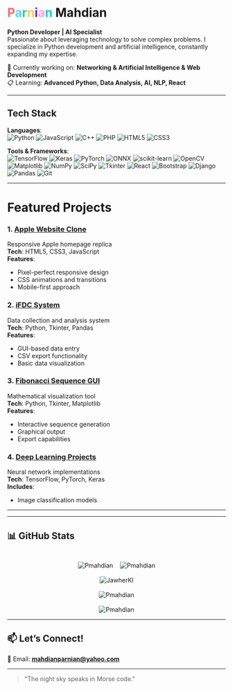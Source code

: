 

# <span style="color:#ff6b6b">P</span><span style="color:#48dbfb">a</span><span style="color:#1dd1a1">r</span><span style="color:#feca57">n</span><span style="color:#5f27cd">i</span><span style="color:#ff9ff3">a</span><span style="color:#00d2d3">n</span> Mahdian
**Python Developer | AI Specialist**  
Passionate about leveraging technology to solve complex problems. I specialize in Python development and artificial intelligence, constantly expanding my expertise.


 🔬 Currently working on: **Networking & Artificial Intelligence & Web Development**  
 📋 Learning: **Advanced Python, Data Analysis, AI, NLP, React**  

---

##  Tech Stack  
**Languages**:  
![Python](https://img.shields.io/badge/Python-3776AB?style=for-the-badge&logo=python&logoColor=white)
![JavaScript](https://img.shields.io/badge/JavaScript-F7DF1E?style=for-the-badge&logo=javascript&logoColor=black)
![C++](https://img.shields.io/badge/C++-00599C?style=for-the-badge&logo=c%2B%2B&logoColor=white)
![PHP](https://img.shields.io/badge/PHP-777BB4?style=for-the-badge&logo=php&logoColor=white)
![HTML5](https://img.shields.io/badge/HTML5-E34F26?style=for-the-badge&logo=html5&logoColor=white)
![CSS3](https://img.shields.io/badge/CSS3-1572B6?style=for-the-badge&logo=css3&logoColor=white)  

**Tools & Frameworks**:  
![TensorFlow](https://img.shields.io/badge/TensorFlow-FF6F00?style=for-the-badge&logo=tensorflow&logoColor=white)
![Keras](https://img.shields.io/badge/Keras-D00000?style=for-the-badge&logo=keras&logoColor=white)
![PyTorch](https://img.shields.io/badge/PyTorch-EE4C2C?style=for-the-badge&logo=pytorch&logoColor=white)
![ONNX](https://img.shields.io/badge/ONNX-005CED?style=for-the-badge&logo=onnx&logoColor=white)
![scikit-learn](https://img.shields.io/badge/scikit--learn-F7931E?style=for-the-badge&logo=scikit-learn&logoColor=white)
![OpenCV](https://img.shields.io/badge/OpenCV-5C3EE8?style=for-the-badge&logo=opencv&logoColor=white)
![Matplotlib](https://img.shields.io/badge/Matplotlib-11557C?style=for-the-badge&logo=matplotlib&logoColor=white)
![NumPy](https://img.shields.io/badge/Numpy-013243?style=for-the-badge&logo=numpy&logoColor=white)
![SciPy](https://img.shields.io/badge/SciPy-8CAAE6?style=for-the-badge&logo=scipy&logoColor=white)
![Tkinter](https://img.shields.io/badge/Tkinter-3776AB?style=for-the-badge&logo=python&logoColor=white)
![React](https://img.shields.io/badge/React-61DAFB?style=for-the-badge&logo=react&logoColor=black)
![Bootstrap](https://img.shields.io/badge/Bootstrap-7952B3?style=for-the-badge&logo=bootstrap&logoColor=white)
![Django](https://img.shields.io/badge/Django-092E20?style=for-the-badge&logo=django&logoColor=white)
![Pandas](https://img.shields.io/badge/Pandas-150458?style=for-the-badge&logo=pandas&logoColor=white)
![Git](https://img.shields.io/badge/Git-F05032?style=for-the-badge&logo=git&logoColor=white)  

---

#  Featured Projects
### 1. [Apple Website Clone](https://github.com/Pmahdian/apple-website)
Responsive Apple homepage replica  
  **Tech**: HTML5, CSS3, JavaScript  
  **Features**:
- Pixel-perfect responsive design
- CSS animations and transitions
- Mobile-first approach

### 2. [iFDC System](https://github.com/Pmahdian/iFDC---FCDDWCSW)
Data collection and analysis system  
  **Tech**: Python, Tkinter, Pandas  
  **Features**:
- GUI-based data entry
- CSV export functionality
- Basic data visualization

### 3. [Fibonacci Sequence GUI](https://github.com/Pmahdian/Fibonacci-Tkinter-GUI)
Mathematical visualization tool  
  **Tech**: Python, Tkinter, Matplotlib  
  **Features**:
- Interactive sequence generation
- Graphical output
- Export capabilities

### 4. [Deep Learning Projects](https://github.com/Pmahdian/Deep-Learning)
Neural network implementations  
  **Tech**: TensorFlow, PyTorch, Keras  
  **Includes**:
- Image classification models
---
 

---

## 📊 GitHub Stats  
#


  <p align="center">
   <img src="https://github-readme-stats.vercel.app/api/top-langs/?username=Pmahdian&layout=compact&theme=algolia&langs_count=20" alt="Pmahdian"/>&nbsp;&nbsp;&nbsp;
   <img src="https://github-readme-stats.vercel.app/api?username=Pmahdian&show_icons=true&locale=en&show=prs_merged,prs_merged_percentage&theme=algolia" alt="Pmahdian"/>
   <br><br>
   <img src="https://github-profile-trophy.vercel.app/?username=Pmahdian&theme=algolia&column=5&margin-w=15&margin-h=15" alt="JawherKl"/>
   <br><br>
   <img src="https://github-readme-streak-stats-git-main-davids-projects-ad77adcc.vercel.app/?user=Pmahdian&theme=algolia&card_width=800" alt="Pmahdian"/>
   <br><br>
  
  
   <img src="https://github-readme-activity-graph.vercel.app/graph/?username=Pmahdian&bg_color=RRGGBBAA&title_color=00aeff&color=00aeff&line=00aeff&point=2ddc97&hide_border=true&custom_title=Contribution%E2%A0%80Graph" alt="Pmahdian"/>
  
   
  </p>



---




## 📫 Let’s Connect!  
📧 Email: **mahdianparnian@yahoo.com**  


---

> "The night sky speaks in Morse code." 
